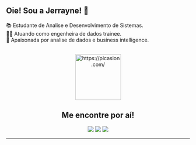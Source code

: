 ## Oie! Sou a Jerrayne! 👋

📚 Estudante de Analise e Desenvolvimento de Sistemas.<br>
👩‍💻 Atuando como engenheira de dados trainee.<br>
🙌 Apaixonada por analise de dados e business intelligence.<br>

<div align="center">
  <a href="https://www.linkedin.com/in/jerrayne-rodrigues/">
</div>

<div style="display: inline_block" align="center"><br>
  <a href="https://picasion.com/"><img src="https://i.picasion.com/pic92/d7c8f2d17ea0a40aa822b215be2c31df.gif" width="125" height="125" border="0" alt="https://picasion.com/" /></a><br />
</div>

  <div align="center"> 
    <h2> Me encontre por aí!</h4>
  <a href="https://instagram.com/jerrayner" target="_blank"><img src="https://img.shields.io/badge/-Instagram-%23E4405F?style=for-the-badge&logo=instagram&logoColor=white" target="_blank"></a>
  <a href = "mailto:jerrayner@gmail.com"><img src="https://img.shields.io/badge/-Gmail-%23333?style=for-the-badge&logo=gmail&logoColor=white" target="_blank"></a>
  <a href="https://www.linkedin.com/in/jerrayne-rodrigues" target="_blank"><img src="https://img.shields.io/badge/-LinkedIn-%230077B5?style=for-the-badge&logo=linkedin&logoColor=white" target="_blank"></a> 
</div>
<hr>
